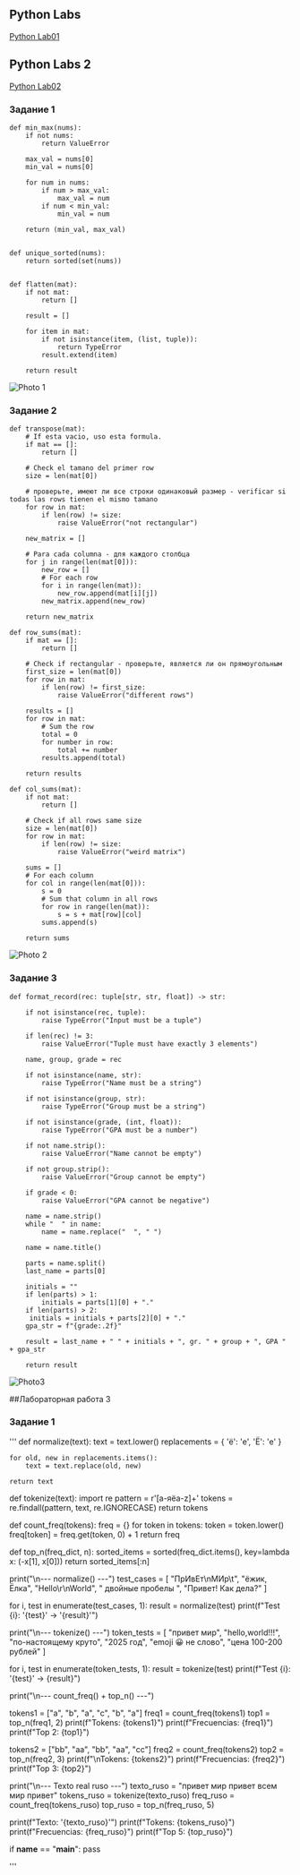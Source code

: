 ## Python Labs
[Python Lab01](/README_files/lab01_readme.md)

## Python Labs 2
[Python Lab02](/README_files/lab01_readme.md)

### Задание 1
```
def min_max(nums):
    if not nums:
        return ValueError
    
    max_val = nums[0]
    min_val = nums[0]
    
    for num in nums:
        if num > max_val:
            max_val = num
        if num < min_val:
            min_val = num
    
    return (min_val, max_val)


def unique_sorted(nums):
    return sorted(set(nums))


def flatten(mat):
    if not mat:
        return []
    
    result = []
    
    for item in mat:
        if not isinstance(item, (list, tuple)):
            return TypeError
        result.extend(item)
    
    return result
```
![Photo 1](https://github.com/diegoparra93/python_labs/blob/main/images/lab02/lab02/01%20.png)

### Задание 2
```
def transpose(mat):
    # If esta vacio, uso esta formula. 
    if mat == []:
        return []
    
    # Check el tamano del primer row
    size = len(mat[0])
    
    # проверьте, имеют ли все строки одинаковый размер - verificar si todas las rows tienen el mismo tamano
    for row in mat:
        if len(row) != size:
            raise ValueError("not rectangular")
    
    new_matrix = []
    
    # Para cada columna - для каждого столбца
    for j in range(len(mat[0])):
        new_row = []
        # For each row  
        for i in range(len(mat)):
            new_row.append(mat[i][j])
        new_matrix.append(new_row)
    
    return new_matrix

def row_sums(mat):
    if mat == []:
        return []
    
    # Check if rectangular - проверьте, является ли он прямоугольным
    first_size = len(mat[0])
    for row in mat:
        if len(row) != first_size:
            raise ValueError("different rows")
    
    results = []
    for row in mat:
        # Sum the row
        total = 0
        for number in row:
            total += number
        results.append(total)
    
    return results

def col_sums(mat):
    if not mat:
        return []
    
    # Check if all rows same size
    size = len(mat[0])
    for row in mat:
        if len(row) != size:
            raise ValueError("weird matrix")
    
    sums = []
    # For each column
    for col in range(len(mat[0])):
        s = 0
        # Sum that column in all rows
        for row in range(len(mat)):
            s = s + mat[row][col]
        sums.append(s)
    
    return sums
```
![Photo 2](https://github.com/diegoparra93/python_labs/blob/main/images/lab02/lab02/02.png)



### Задание 3

```
def format_record(rec: tuple[str, str, float]) -> str:
    
    if not isinstance(rec, tuple):
        raise TypeError("Input must be a tuple")
    
    if len(rec) != 3:
        raise ValueError("Tuple must have exactly 3 elements")
    
    name, group, grade = rec
    
    if not isinstance(name, str):
        raise TypeError("Name must be a string")
    
    if not isinstance(group, str):
        raise TypeError("Group must be a string")
    
    if not isinstance(grade, (int, float)):
        raise TypeError("GPA must be a number")
    
    if not name.strip():
        raise ValueError("Name cannot be empty")
    
    if not group.strip():
        raise ValueError("Group cannot be empty")
    
    if grade < 0:
        raise ValueError("GPA cannot be negative")
    
    name = name.strip()
    while "  " in name:
        name = name.replace("  ", " ")

    name = name.title()

    parts = name.split()
    last_name = parts[0]
 
    initials = ""
    if len(parts) > 1:
        initials = parts[1][0] + "."
    if len(parts) > 2:
     initials = initials + parts[2][0] + "."
    gpa_str = f"{grade:.2f}"

    result = last_name + " " + initials + ", gr. " + group + ", GPA " + gpa_str
    
    return result
```
![Photo3](https://github.com/diegoparra93/python_labs/blob/main/images/lab02/lab02/03.png)


##Лабораторная работа 3

### Задание 1

'''
def normalize(text):
    text = text.lower()
    replacements = {
        'ё': 'е',
        'Ё': 'е'
    }
    
    for old, new in replacements.items():
        text = text.replace(old, new)
    
    return text

def tokenize(text):
    import re
    pattern = r'[а-яёa-z]+'
    tokens = re.findall(pattern, text, re.IGNORECASE)
    return tokens

def count_freq(tokens):
    freq = {}
    for token in tokens:
        token = token.lower()
        freq[token] = freq.get(token, 0) + 1
    return freq

def top_n(freq_dict, n):
    sorted_items = sorted(freq_dict.items(), key=lambda x: (-x[1], x[0]))
    return sorted_items[:n]

print("\n--- normalize() ---")
test_cases = [
    "ПрИвЕт\nМИр\t",
    "ёжик, Ёлка", 
    "Hello\r\nWorld",
    "  двойные   пробелы  ",
    "Привет! Как дела?"
]

for i, test in enumerate(test_cases, 1):
    result = normalize(test)
    print(f"Test {i}: '{test}' → '{result}'")

print("\n--- tokenize() ---")
token_tests = [
    "привет мир",
    "hello,world!!!",
    "по-настоящему круто",
    "2025 год",
    "emoji 😀 не слово",
    "цена 100-200 рублей"
]

for i, test in enumerate(token_tests, 1):
    result = tokenize(test)
    print(f"Test {i}: '{test}' → {result}")

print("\n--- count_freq() + top_n() ---")

tokens1 = ["a", "b", "a", "c", "b", "a"]
freq1 = count_freq(tokens1)
top1 = top_n(freq1, 2)
print(f"Tokens: {tokens1}")
print(f"Frecuencias: {freq1}")
print(f"Top 2: {top1}")

tokens2 = ["bb", "aa", "bb", "aa", "cc"]
freq2 = count_freq(tokens2)
top2 = top_n(freq2, 3)
print(f"\nTokens: {tokens2}")
print(f"Frecuencias: {freq2}")
print(f"Top 3: {top2}")

print("\n--- Texto real ruso ---")
texto_ruso = "привет мир привет всем мир привет"
tokens_ruso = tokenize(texto_ruso)
freq_ruso = count_freq(tokens_ruso)
top_ruso = top_n(freq_ruso, 5)

print(f"Texto: '{texto_ruso}'")
print(f"Tokens: {tokens_ruso}")
print(f"Frecuencias: {freq_ruso}")
print(f"Top 5: {top_ruso}")

if __name__ == "__main__":
    pass

'''
    




